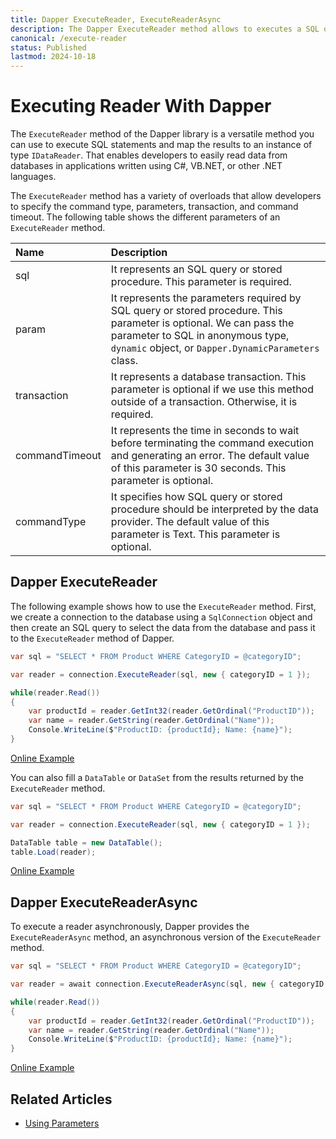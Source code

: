 ```yaml
---
title: Dapper ExecuteReader, ExecuteReaderAsync
description: The Dapper ExecuteReader method allows to executes a SQL query and returns a DataReader containing the result set of the query as rows and columns. 
canonical: /execute-reader
status: Published
lastmod: 2024-10-18
---
```


# Executing Reader With Dapper

The `ExecuteReader` method of the Dapper library is a versatile method you can use to execute SQL statements and map the results to an instance of type `IDataReader`. That enables developers to easily read data from databases in applications written using C#, VB.NET, or other .NET languages. 

The `ExecuteReader` method has a variety of overloads that allow developers to specify the command type, parameters, transaction, and command timeout. The following table shows the different parameters of an `ExecuteReader` method.

| Name | Description |
| :--- | :---------- |
| sql            | It represents an SQL query or stored procedure. This parameter is required. |
| param          | It represents the parameters required by SQL query or stored procedure. This parameter is optional. We can pass the parameter to SQL in anonymous type, `dynamic` object, or `Dapper.DynamicParameters` class. |
| transaction    | It represents a database transaction. This parameter is optional if we use this method outside of a transaction. Otherwise, it is required. |
| commandTimeout | It represents the time in seconds to wait before terminating the command execution and generating an error. The default value of this parameter is 30 seconds. This parameter is optional. |
| commandType    | It specifies how SQL query or stored procedure should be interpreted by the data provider. The default value of this parameter is Text. This parameter is optional. |

## Dapper ExecuteReader

The following example shows how to use the `ExecuteReader` method. First, we create a connection to the database using a `SqlConnection` object and then create an SQL query to select the data from the database and pass it to the `ExecuteReader` method of Dapper.

```csharp
var sql = "SELECT * FROM Product WHERE CategoryID = @categoryID";

var reader = connection.ExecuteReader(sql, new { categoryID = 1 });

while(reader.Read())
{
	var productId = reader.GetInt32(reader.GetOrdinal("ProductID"));
	var name = reader.GetString(reader.GetOrdinal("Name"));
	Console.WriteLine($"ProductID: {productId}; Name: {name}");
}	
```

[Online Example](https://dotnetfiddle.net/9v1bXc)

You can also fill a `DataTable` or `DataSet` from the results returned by the `ExecuteReader` method. 

```csharp
var sql = "SELECT * FROM Product WHERE CategoryID = @categoryID";

var reader = connection.ExecuteReader(sql, new { categoryID = 1 });

DataTable table = new DataTable();
table.Load(reader);
```

[Online Example](https://dotnetfiddle.net/NVOj5n)

## Dapper ExecuteReaderAsync

To execute a reader asynchronously, Dapper provides the `ExecuteReaderAsync` method, an asynchronous version of the `ExecuteReader` method.

```csharp
var sql = "SELECT * FROM Product WHERE CategoryID = @categoryID";

var reader = await connection.ExecuteReaderAsync(sql, new { categoryID = 1 });

while(reader.Read())
{
	var productId = reader.GetInt32(reader.GetOrdinal("ProductID"));
	var name = reader.GetString(reader.GetOrdinal("Name"));
	Console.WriteLine($"ProductID: {productId}; Name: {name}");
}	
```

[Online Example](https://dotnetfiddle.net/HDBWrC)

## Related Articles

- [Using Parameters](/parameters)
